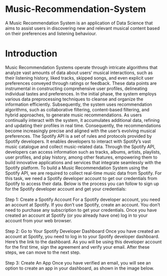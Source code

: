 # Music-Recommendation-System
A Music Recommendation System is an application of Data Science that aims to assist users in discovering new and relevant musical content based on their preferences and listening behaviour. 
# Introduction
Music Recommendation Systems operate through intricate algorithms that analyze vast amounts of data about users’ musical interactions, such as their listening history, liked tracks, skipped songs, and even explicit user preferences conveyed through ratings or feedback. These data points are instrumental in constructing comprehensive user profiles, delineating individual tastes and preferences. In the initial phase, the system employs various data preprocessing techniques to cleanse and organize the information efficiently. Subsequently, the system uses recommendation algorithms, such as collaborative filtering, content-based filtering, and hybrid approaches, to generate music recommendations. As users continually interact with the system, it accumulates additional data, refining and updating their profiles in real time. Consequently, the recommendations become increasingly precise and aligned with the user’s evolving musical preferences. The Spotify API is a set of rules and protocols provided by Spotify developers. It enables developers to interact with Spotify’s vast music catalogue and collect music-related data. Through the Spotify API, developers can access information such as tracks, albums, artists, playlists, user profiles, and play history, among other features, empowering them to build innovative applications and services that integrate seamlessly with the Spotify platform. To build a Music Recommendation System using the Spotify API, we are required to collect real-time music data from Spotify. For this task, we need a Spotify developer account to get our credentials from Spotify to access their data. Below is the process you can follow to sign up for the Spotify developer account and get your credentials:
<br>
<br>
Step 1: Create a Spotify Account
For a Spotify developer account, you need an account at Spotify. If you don’t use Spotify, create an account. You don’t need to purchase any subscription to get your credentials. Once you have created an account at Spotify (or you already have one) log in to your account from your web browser.
<br>
<br>
Step 2: Go to Your Spotify Developer Dashboard
Once you have created an account at Spotify, you need to log in to your Spotify developer dashboard. Here’s the link to the dashboard. As you will be using this developer account for the first time, sign the agreement and verify your email. After these steps, we can move to the next step.
<br>
<br>
Step 3: Create An App
Once you have verified an email, you will see an option to create an app in your dashboard, as shown in the image below.
